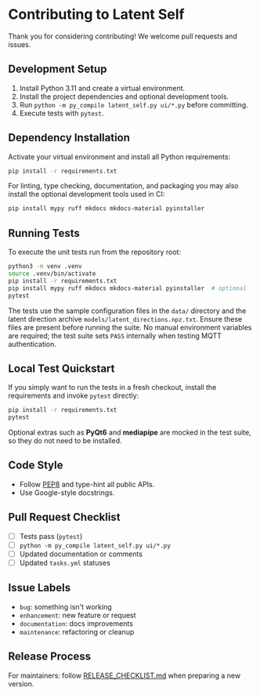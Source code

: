 # Contributing to Latent Self

Thank you for considering contributing! We welcome pull requests and issues.

## Development Setup
1. Install Python 3.11 and create a virtual environment.
2. Install the project dependencies and optional development tools.
3. Run `python -m py_compile latent_self.py ui/*.py` before committing.
4. Execute tests with `pytest`.

## Dependency Installation
Activate your virtual environment and install all Python requirements:

```bash
pip install -r requirements.txt
```

For linting, type checking, documentation, and packaging you may also install
the optional development tools used in CI:

```bash
pip install mypy ruff mkdocs mkdocs-material pyinstaller
```

## Running Tests
To execute the unit tests run from the repository root:

```bash
python3 -m venv .venv
source .venv/bin/activate
pip install -r requirements.txt
pip install mypy ruff mkdocs mkdocs-material pyinstaller  # optional
pytest
```

The tests use the sample configuration files in the `data/` directory and the
latent direction archive `models/latent_directions.npz.txt`. Ensure these files
are present before running the suite. No manual
environment variables are required; the test suite sets `PASS` internally when
testing MQTT authentication.

## Local Test Quickstart
If you simply want to run the tests in a fresh checkout, install the
requirements and invoke `pytest` directly:

```bash
pip install -r requirements.txt
pytest
```

Optional extras such as **PyQt6** and **mediapipe** are mocked in the test
suite, so they do not need to be installed.

## Code Style
- Follow [PEP8](https://peps.python.org/pep-0008/) and type-hint all public APIs.
- Use Google-style docstrings.

## Pull Request Checklist
- [ ] Tests pass (`pytest`)
- [ ] `python -m py_compile latent_self.py ui/*.py`
- [ ] Updated documentation or comments
- [ ] Updated `tasks.yml` statuses

## Issue Labels
- `bug`: something isn't working
- `enhancement`: new feature or request
- `documentation`: docs improvements
- `maintenance`: refactoring or cleanup

## Release Process
For maintainers: follow [RELEASE_CHECKLIST.md](RELEASE_CHECKLIST.md) when preparing a new version.
